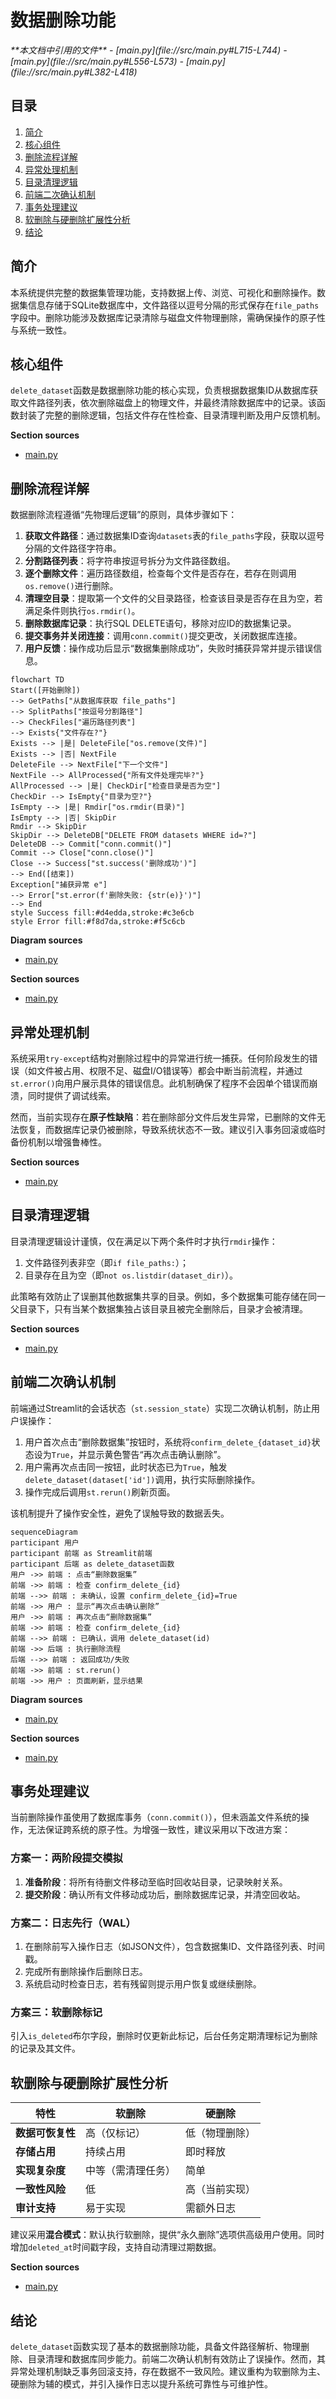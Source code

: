 # 数据删除功能

<cite>
**本文档中引用的文件**
- [main.py](file://src/main.py#L715-L744)
- [main.py](file://src/main.py#L556-L573)
- [main.py](file://src/main.py#L382-L418)
</cite>

## 目录
1. [简介](#简介)
2. [核心组件](#核心组件)
3. [删除流程详解](#删除流程详解)
4. [异常处理机制](#异常处理机制)
5. [目录清理逻辑](#目录清理逻辑)
6. [前端二次确认机制](#前端二次确认机制)
7. [事务处理建议](#事务处理建议)
8. [软删除与硬删除扩展性分析](#软删除与硬删除扩展性分析)
9. [结论](#结论)

## 简介
本系统提供完整的数据集管理功能，支持数据上传、浏览、可视化和删除操作。数据集信息存储于SQLite数据库中，文件路径以逗号分隔的形式保存在`file_paths`字段中。删除功能涉及数据库记录清除与磁盘文件物理删除，需确保操作的原子性与系统一致性。

## 核心组件

`delete_dataset`函数是数据删除功能的核心实现，负责根据数据集ID从数据库获取文件路径列表，依次删除磁盘上的物理文件，并最终清除数据库中的记录。该函数封装了完整的删除逻辑，包括文件存在性检查、目录清理判断及用户反馈机制。

**Section sources**
- [main.py](file://src/main.py#L715-L744)

## 删除流程详解

数据删除流程遵循“先物理后逻辑”的原则，具体步骤如下：

1. **获取文件路径**：通过数据集ID查询`datasets`表的`file_paths`字段，获取以逗号分隔的文件路径字符串。
2. **分割路径列表**：将字符串按逗号拆分为文件路径数组。
3. **逐个删除文件**：遍历路径数组，检查每个文件是否存在，若存在则调用`os.remove()`进行删除。
4. **清理空目录**：提取第一个文件的父目录路径，检查该目录是否存在且为空，若满足条件则执行`os.rmdir()`。
5. **删除数据库记录**：执行SQL DELETE语句，移除对应ID的数据集记录。
6. **提交事务并关闭连接**：调用`conn.commit()`提交更改，关闭数据库连接。
7. **用户反馈**：操作成功后显示“数据集删除成功”，失败时捕获异常并提示错误信息。

```mermaid
flowchart TD
Start([开始删除])
--> GetPaths["从数据库获取 file_paths"]
--> SplitPaths["按逗号分割路径"]
--> CheckFiles["遍历路径列表"]
--> Exists{"文件存在?"}
Exists --> |是| DeleteFile["os.remove(文件)"]
Exists --> |否| NextFile
DeleteFile --> NextFile["下一个文件"]
NextFile --> AllProcessed{"所有文件处理完毕?"}
AllProcessed --> |是| CheckDir["检查目录是否为空"]
CheckDir --> IsEmpty{"目录为空?"}
IsEmpty --> |是| Rmdir["os.rmdir(目录)"]
IsEmpty --> |否| SkipDir
Rmdir --> SkipDir
SkipDir --> DeleteDB["DELETE FROM datasets WHERE id=?"]
DeleteDB --> Commit["conn.commit()"]
Commit --> Close["conn.close()"]
Close --> Success["st.success('删除成功')"]
--> End([结束])
Exception["捕获异常 e"]
--> Error["st.error(f'删除失败: {str(e)}')"]
--> End
style Success fill:#d4edda,stroke:#c3e6cb
style Error fill:#f8d7da,stroke:#f5c6cb
```

**Diagram sources**
- [main.py](file://src/main.py#L715-L744)

**Section sources**
- [main.py](file://src/main.py#L715-L744)

## 异常处理机制

系统采用`try-except`结构对删除过程中的异常进行统一捕获。任何阶段发生的错误（如文件被占用、权限不足、磁盘I/O错误等）都会中断当前流程，并通过`st.error()`向用户展示具体的错误信息。此机制确保了程序不会因单个错误而崩溃，同时提供了调试线索。

然而，当前实现存在**原子性缺陷**：若在删除部分文件后发生异常，已删除的文件无法恢复，而数据库记录仍被删除，导致系统状态不一致。建议引入事务回滚或临时备份机制以增强鲁棒性。

**Section sources**
- [main.py](file://src/main.py#L715-L744)

## 目录清理逻辑

目录清理逻辑设计谨慎，仅在满足以下两个条件时才执行`rmdir`操作：
1. 文件路径列表非空（即`if file_paths:`）；
2. 目录存在且为空（即`not os.listdir(dataset_dir)`）。

此策略有效防止了误删其他数据集共享的目录。例如，多个数据集可能存储在同一父目录下，只有当某个数据集独占该目录且被完全删除后，目录才会被清理。

**Section sources**
- [main.py](file://src/main.py#L715-L744)

## 前端二次确认机制

前端通过Streamlit的会话状态（`st.session_state`）实现二次确认机制，防止用户误操作：

1. 用户首次点击“删除数据集”按钮时，系统将`confirm_delete_{dataset_id}`状态设为`True`，并显示黄色警告“再次点击确认删除”。
2. 用户需再次点击同一按钮，此时状态已为`True`，触发`delete_dataset(dataset['id'])`调用，执行实际删除操作。
3. 操作完成后调用`st.rerun()`刷新页面。

该机制提升了操作安全性，避免了误触导致的数据丢失。

```mermaid
sequenceDiagram
participant 用户
participant 前端 as Streamlit前端
participant 后端 as delete_dataset函数
用户 ->> 前端 : 点击“删除数据集”
前端 ->> 前端 : 检查 confirm_delete_{id}
前端 -->> 前端 : 未确认，设置 confirm_delete_{id}=True
前端 ->> 用户 : 显示“再次点击确认删除”
用户 ->> 前端 : 再次点击“删除数据集”
前端 ->> 前端 : 检查 confirm_delete_{id}
前端 -->> 前端 : 已确认，调用 delete_dataset(id)
前端 ->> 后端 : 执行删除流程
后端 -->> 前端 : 返回成功/失败
前端 ->> 前端 : st.rerun()
前端 ->> 用户 : 页面刷新，显示结果
```

**Diagram sources**
- [main.py](file://src/main.py#L556-L573)

**Section sources**
- [main.py](file://src/main.py#L556-L573)

## 事务处理建议

当前删除操作虽使用了数据库事务（`conn.commit()`），但未涵盖文件系统的操作，无法保证跨系统的原子性。为增强一致性，建议采用以下改进方案：

### 方案一：两阶段提交模拟
1. **准备阶段**：将所有待删文件移动至临时回收站目录，记录映射关系。
2. **提交阶段**：确认所有文件移动成功后，删除数据库记录，并清空回收站。

### 方案二：日志先行（WAL）
1. 在删除前写入操作日志（如JSON文件），包含数据集ID、文件路径列表、时间戳。
2. 完成所有删除操作后删除日志。
3. 系统启动时检查日志，若有残留则提示用户恢复或继续删除。

### 方案三：软删除标记
引入`is_deleted`布尔字段，删除时仅更新此标记，后台任务定期清理标记为删除的记录及其文件。

## 软删除与硬删除扩展性分析

| 特性 | 软删除 | 硬删除 |
|------|--------|--------|
| **数据可恢复性** | 高（仅标记） | 低（物理删除） |
| **存储占用** | 持续占用 | 即时释放 |
| **实现复杂度** | 中等（需清理任务） | 简单 |
| **一致性风险** | 低 | 高（当前实现） |
| **审计支持** | 易于实现 | 需额外日志 |

建议采用**混合模式**：默认执行软删除，提供“永久删除”选项供高级用户使用。同时增加`deleted_at`时间戳字段，支持自动清理过期数据。

**Section sources**
- [main.py](file://src/main.py#L382-L418)

## 结论

`delete_dataset`函数实现了基本的数据删除功能，具备文件路径解析、物理删除、目录清理和数据库同步能力。前端二次确认机制有效防止了误操作。然而，其异常处理机制缺乏事务回滚支持，存在数据不一致风险。建议重构为软删除为主、硬删除为辅的模式，并引入操作日志以提升系统可靠性与可维护性。